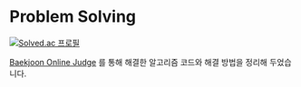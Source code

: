 # Problem Solving

[![Solved.ac
프로필](http://mazassumnida.wtf/api/generate_badge?boj=beeutiful)](https://solved.ac/profile/beeutiful)

[Baekjoon Online Judge](https://www.acmicpc.net/) 를 통해 해결한 알고리즘 코드와 해결 방법을 정리해 두었습니다.
